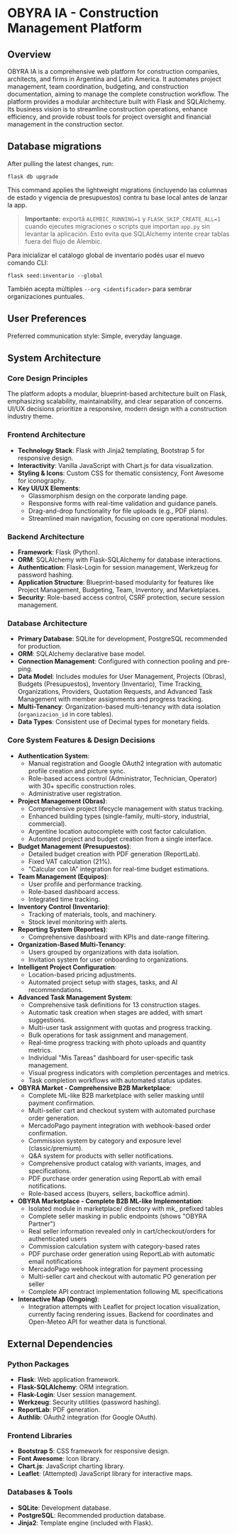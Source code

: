 # OBYRA IA - Construction Management Platform

## Overview
OBYRA IA is a comprehensive web platform for construction companies, architects, and firms in Argentina and Latin America. It automates project management, team coordination, budgeting, and construction documentation, aiming to manage the complete construction workflow. The platform provides a modular architecture built with Flask and SQLAlchemy. Its business vision is to streamline construction operations, enhance efficiency, and provide robust tools for project oversight and financial management in the construction sector.

## Database migrations
After pulling the latest changes, run:

```
flask db upgrade
```

This command applies the lightweight migrations (incluyendo las columnas de estado y vigencia de presupuestos) contra tu base local antes de lanzar la app.

> **Importante:** exportá `ALEMBIC_RUNNING=1` y `FLASK_SKIP_CREATE_ALL=1` cuando ejecutes migraciones o scripts que importan `app.py` sin levantar la aplicación. Esto evita que SQLAlchemy intente crear tablas fuera del flujo de Alembic.

Para inicializar el catálogo global de inventario podés usar el nuevo comando CLI:

```
flask seed:inventario --global
```

También acepta múltiples `--org <identificador>` para sembrar organizaciones puntuales.

## User Preferences
Preferred communication style: Simple, everyday language.

## System Architecture
### Core Design Principles
The platform adopts a modular, blueprint-based architecture built on Flask, emphasizing scalability, maintainability, and clear separation of concerns. UI/UX decisions prioritize a responsive, modern design with a construction industry theme.

### Frontend Architecture
- **Technology Stack**: Flask with Jinja2 templating, Bootstrap 5 for responsive design.
- **Interactivity**: Vanilla JavaScript with Chart.js for data visualization.
- **Styling & Icons**: Custom CSS for thematic consistency, Font Awesome for iconography.
- **Key UI/UX Elements**:
    - Glassmorphism design on the corporate landing page.
    - Responsive forms with real-time validation and guidance panels.
    - Drag-and-drop functionality for file uploads (e.g., PDF plans).
    - Streamlined main navigation, focusing on core operational modules.

### Backend Architecture
- **Framework**: Flask (Python).
- **ORM**: SQLAlchemy with Flask-SQLAlchemy for database interactions.
- **Authentication**: Flask-Login for session management, Werkzeug for password hashing.
- **Application Structure**: Blueprint-based modularity for features like Project Management, Budgeting, Team, Inventory, and Marketplaces.
- **Security**: Role-based access control, CSRF protection, secure session management.

### Database Architecture
- **Primary Database**: SQLite for development, PostgreSQL recommended for production.
- **ORM**: SQLAlchemy declarative base model.
- **Connection Management**: Configured with connection pooling and pre-ping.
- **Data Model**: Includes modules for User Management, Projects (Obras), Budgets (Presupuestos), Inventory (Inventario), Time Tracking, Organizations, Providers, Quotation Requests, and Advanced Task Management with member assignments and progress tracking.
- **Multi-Tenancy**: Organization-based multi-tenancy with data isolation (`organizacion_id` in core tables).
- **Data Types**: Consistent use of Decimal types for monetary fields.

### Core System Features & Design Decisions
- **Authentication System**:
    - Manual registration and Google OAuth2 integration with automatic profile creation and picture sync.
    - Role-based access control (Administrator, Technician, Operator) with 30+ specific construction roles.
    - Administrative user registration.
- **Project Management (Obras)**:
    - Comprehensive project lifecycle management with status tracking.
    - Enhanced building types (single-family, multi-story, industrial, commercial).
    - Argentine location autocomplete with cost factor calculation.
    - Automated project and budget creation from a single interface.
- **Budget Management (Presupuestos)**:
    - Detailed budget creation with PDF generation (ReportLab).
    - Fixed VAT calculation (21%).
    - "Calcular con IA" integration for real-time budget estimations.
- **Team Management (Equipos)**:
    - User profile and performance tracking.
    - Role-based dashboard access.
    - Integrated time tracking.
- **Inventory Control (Inventario)**:
    - Tracking of materials, tools, and machinery.
    - Stock level monitoring with alerts.
- **Reporting System (Reportes)**:
    - Comprehensive dashboard with KPIs and date-range filtering.
- **Organization-Based Multi-Tenancy**:
    - Users grouped by organizations with data isolation.
    - Invitation system for user onboarding to organizations.
- **Intelligent Project Configuration**:
    - Location-based pricing adjustments.
    - Automated project setup with stages, tasks, and AI recommendations.
- **Advanced Task Management System**:
    - Comprehensive task definitions for 13 construction stages.
    - Automatic task creation when stages are added, with smart suggestions.
    - Multi-user task assignment with quotas and progress tracking.
    - Bulk operations for task assignment and management.
    - Real-time progress tracking with photo uploads and quantity metrics.
    - Individual "Mis Tareas" dashboard for user-specific task management.
    - Visual progress indicators with completion percentages and metrics.
    - Task completion workflows with automated status updates.
- **OBYRA Market - Comprehensive B2B Marketplace**:
    - Complete ML-like B2B marketplace with seller masking until payment confirmation.
    - Multi-seller cart and checkout system with automated purchase order generation.
    - MercadoPago payment integration with webhook-based order confirmation.
    - Commission system by category and exposure level (classic/premium).
    - Q&A system for products with seller notifications.
    - Comprehensive product catalog with variants, images, and specifications.
    - PDF purchase order generation using ReportLab with email notifications.
    - Role-based access (buyers, sellers, backoffice admin).
- **OBYRA Marketplace - Complete B2B ML-like Implementation**:
    - Isolated module in marketplace/ directory with mk_ prefixed tables
    - Complete seller masking in public endpoints (shows "OBYRA Partner")
    - Real seller information revealed only in cart/checkout/orders for authenticated users
    - Commission calculation system with category-based rates
    - PDF purchase order generation using ReportLab with automatic email notifications
    - MercadoPago webhook integration for payment processing
    - Multi-seller cart and checkout with automatic PO generation per seller
    - Complete API contract implementation following ML specifications
- **Interactive Map (Ongoing)**:
    - Integration attempts with Leaflet for project location visualization, currently facing rendering issues. Backend for coordinates and Open-Meteo API for weather data is functional.

## External Dependencies
### Python Packages
- **Flask**: Web application framework.
- **Flask-SQLAlchemy**: ORM integration.
- **Flask-Login**: User session management.
- **Werkzeug**: Security utilities (password hashing).
- **ReportLab**: PDF generation.
- **Authlib**: OAuth2 integration (for Google OAuth).

### Frontend Libraries
- **Bootstrap 5**: CSS framework for responsive design.
- **Font Awesome**: Icon library.
- **Chart.js**: JavaScript charting library.
- **Leaflet**: (Attempted) JavaScript library for interactive maps.

### Databases & Tools
- **SQLite**: Development database.
- **PostgreSQL**: Recommended production database.
- **Jinja2**: Template engine (included with Flask).